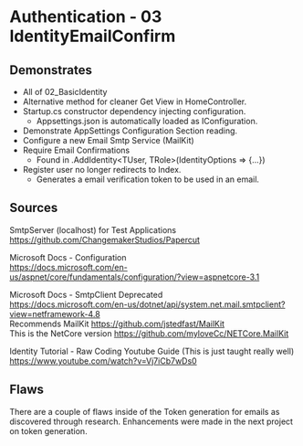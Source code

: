# Authentication - 03 IdentityEmailConfirm

## Demonstrates

 * All of 02_BasicIdentity
 * Alternative method for cleaner Get View in HomeController.
 * Startup.cs constructor dependency injecting configuration.
   * Appsettings.json is automatically loaded as IConfiguration.
 * Demonstrate AppSettings Configuration Section reading.
 * Configure a new Email Smtp Service (MailKit)
 * Require Email Confirmations
   * Found in .AddIdentity<TUser, TRole>(IdentityOptions => {...})
 * Register user no longer redirects to Index.
   * Generates a email verification token to be used in an email.

 ## Sources

 SmtpServer (localhost) for Test Applications  
 https://github.com/ChangemakerStudios/Papercut

 Microsoft Docs - Configuration  
https://docs.microsoft.com/en-us/aspnet/core/fundamentals/configuration/?view=aspnetcore-3.1  

 Microsoft Docs - SmtpClient Deprecated  
https://docs.microsoft.com/en-us/dotnet/api/system.net.mail.smtpclient?view=netframework-4.8  
Recommends MailKit https://github.com/jstedfast/MailKit  
This is the NetCore version https://github.com/myloveCc/NETCore.MailKit  
 
Identity Tutorial - Raw Coding Youtube Guide (This is just taught really well)  
https://www.youtube.com/watch?v=Vj7iCb7wDs0

## Flaws

There are a couple of flaws inside of the Token generation for emails as discovered through research. Enhancements were made in the next project on token generation.
